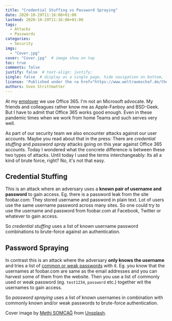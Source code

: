 ```yaml
---
title: "Credential Stuffing vs Password Spraying"
date: 2020-10-29T11:16:08+01:00
lastmod: 2020-10-29T11:16:08+01:00
tags:
  - Attacks
  - Passwords
categories:
  - Security
imgs:
  - "Cover.jpg"
cover: "Cover.jpg"  # image show on top
toc: true
comments: false
justify: false  # text-align: justify;
single: false  # display as a single page, hide navigation on bottom, like as about page.
license: 'Published under the <a href="https://www.weltraumschaf.de/the-beer-ware-license.txt">THE BEER-WARE LICENSE</a>.'
authors: Sven Strittmatter
---
```


At my [employer](https://www.iteratec.com) we use Office 365. I'm not an Microsoft advocate. My friends and colleagues rather know me as Apple-Fanboy and BSD-Geek. But I have to admit that Office 365 works good enough. Even in these pandemic times when we work from home Teams and such serves very well.

As part of our security team we also encounter attacks against our user accounts. Maybe you read about that in the press: There are _credential stuffing_ and _password spray_ attacks going on this year against Office 365 accounts. Today I wondered what the concrete difference is between these two types of attacks. Until today I used the terms interchangeably: Its all a kind of brute force, right? No, it's not that easy.

## Credential Stuffing

This is an attack where an adversary uses a **known pair of username and password** to gain access. Eg. there is a password leak from the site foobar.com: They stored username and password in plain text. Lot of users use the same username password across many sites. So one could try to use the username and password from foobar.com at Facebook, Twitter or whatever to gain access.

So _credential stuffing_ uses a list of known username password combinations to brute-force against an authentication.

## Password Spraying

In contrast this is an attack where the adversary **only knows the username** and tries a list of [common or weak passwords](](https://en.wikipedia.org/wiki/List_of_the_most_common_passwords)) with it. Eg. you know that the usernames at foobar.com are same as the email addresses and you can harvest some of them from the website. Then you use a list of commonly used or weak password (eg. `test1234`, `password` etc.) together wit the usernames to gain access.

So _password spraying_ uses a list of known usernames in combination with commonly known and/or weak passwords to brute-force authentication.

Cover image by [Methi SOMÇAĞ](https://unsplash.com/@methi_somcag) from [Unsplash](https://unsplash.com/).
